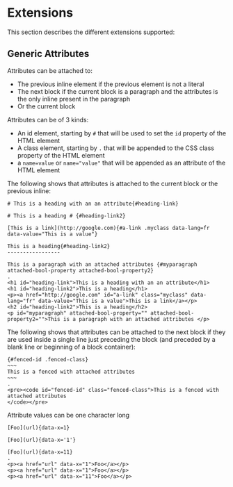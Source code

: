 # Extensions

This section describes the different extensions supported:

## Generic Attributes

Attributes can be attached to:
- The previous inline element if the previous element is not a literal
- The next block if the current block is a paragraph and the attributes is the only inline present in the paragraph
- Or the current block

Attributes can be of 3 kinds:

- An id element, starting by `#` that will be used to set the `id` property of the HTML element
- A class element, starting by `.` that will be appended to the CSS class property of the HTML element
- a `name=value` or `name="value"` that will be appended as an attribute of the HTML element

The following shows that attributes is attached to the current block or the previous inline:

```````````````````````````````` example
# This is a heading with an an attribute{#heading-link}

# This is a heading # {#heading-link2}

[This is a link](http://google.com){#a-link .myclass data-lang=fr data-value="This is a value"}

This is a heading{#heading-link2}
-----------------

This is a paragraph with an attached attributes {#myparagraph attached-bool-property attached-bool-property2}
.
<h1 id="heading-link">This is a heading with an an attribute</h1>
<h1 id="heading-link2">This is a heading</h1>
<p><a href="http://google.com" id="a-link" class="myclass" data-lang="fr" data-value="This is a value">This is a link</a></p>
<h2 id="heading-link2">This is a heading</h2>
<p id="myparagraph" attached-bool-property="" attached-bool-property2="">This is a paragraph with an attached attributes </p>
````````````````````````````````

The following shows that attributes can be attached to the next block if they are used inside a single line just preceding the block (and preceded by a blank line or beginning of a block container):

```````````````````````````````` example
{#fenced-id .fenced-class}
~~~
This is a fenced with attached attributes
~~~ 
.
<pre><code id="fenced-id" class="fenced-class">This is a fenced with attached attributes
</code></pre>
````````````````````````````````

Attribute values can be one character long

```````````````````````````````` example
[Foo](url){data-x=1}

[Foo](url){data-x='1'}

[Foo](url){data-x=11}
.
<p><a href="url" data-x="1">Foo</a></p>
<p><a href="url" data-x="1">Foo</a></p>
<p><a href="url" data-x="11">Foo</a></p>
````````````````````````````````
